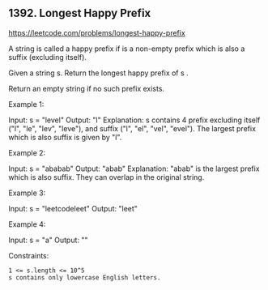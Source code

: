 ## 1392. Longest Happy Prefix

https://leetcode.com/problems/longest-happy-prefix

A string is called a happy prefix if is a non-empty prefix which is also a suffix (excluding itself).

Given a string s. Return the longest happy prefix of s .

Return an empty string if no such prefix exists.

Example 1:

Input: s = "level"
Output: "l"
Explanation: s contains 4 prefix excluding itself ("l", "le", "lev", "leve"), and suffix ("l", "el", "vel", "evel"). The largest prefix which is also suffix is given by "l".

Example 2:

Input: s = "ababab"
Output: "abab"
Explanation: "abab" is the largest prefix which is also suffix. They can overlap in the original string.

Example 3:

Input: s = "leetcodeleet"
Output: "leet"

Example 4:

Input: s = "a"
Output: ""

Constraints:

    1 <= s.length <= 10^5
    s contains only lowercase English letters.

